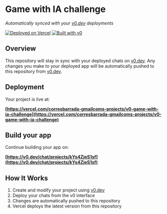 # Game with IA challenge

*Automatically synced with your [v0.dev](https://v0.dev) deployments*

[![Deployed on Vercel](https://img.shields.io/badge/Deployed%20on-Vercel-black?style=for-the-badge&logo=vercel)](https://vercel.com/corresbarrada-gmailcoms-projects/v0-game-with-ia-challenge)
[![Built with v0](https://img.shields.io/badge/Built%20with-v0.dev-black?style=for-the-badge)](https://v0.dev/chat/projects/kYs4ZjeS1sf)

## Overview

This repository will stay in sync with your deployed chats on [v0.dev](https://v0.dev).
Any changes you make to your deployed app will be automatically pushed to this repository from [v0.dev](https://v0.dev).

## Deployment

Your project is live at:

**[https://vercel.com/corresbarrada-gmailcoms-projects/v0-game-with-ia-challenge](https://vercel.com/corresbarrada-gmailcoms-projects/v0-game-with-ia-challenge)**

## Build your app

Continue building your app on:

**[https://v0.dev/chat/projects/kYs4ZjeS1sf](https://v0.dev/chat/projects/kYs4ZjeS1sf)**

## How It Works

1. Create and modify your project using [v0.dev](https://v0.dev)
2. Deploy your chats from the v0 interface
3. Changes are automatically pushed to this repository
4. Vercel deploys the latest version from this repository